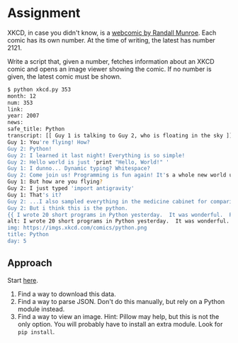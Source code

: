 # Assignment

XKCD, in case you didn't know, is a [webcomic by Randall Munroe](   ).
Each comic has its own number. At the time of writing, the latest has number 2121.

Write a script that, given a number, fetches information about an XKCD comic and
opens an image viewer showing the comic. If no number is given, the latest comic must be shown.

```bash
$ python xkcd.py 353
month: 12
num: 353
link:
year: 2007
news:
safe_title: Python
transcript: [[ Guy 1 is talking to Guy 2, who is floating in the sky ]]
Guy 1: You're flying! How?
Guy 2: Python!
Guy 2: I learned it last night! Everything is so simple!
Guy 2: Hello world is just 'print "Hello, World!" '
Guy 1: I dunno... Dynamic typing? Whitespace?
Guy 2: Come join us! Programming is fun again! It's a whole new world up here!
Guy 1: But how are you flying?
Guy 2: I just typed 'import antigravity'
Guy 1: That's it?
Guy 2: ...I also sampled everything in the medicine cabinet for comparison.
Guy 2: But i think this is the python.
{{ I wrote 20 short programs in Python yesterday.  It was wonderful.  Perl, I'm leaving you. }}
alt: I wrote 20 short programs in Python yesterday.  It was wonderful.  Perl, I'm leaving you.
img: https://imgs.xkcd.com/comics/python.png
title: Python
day: 5
```

## Approach

Start [here](https://xkcd.com/json.html).

1. Find a way to download this data.
2. Find a way to parse JSON. Don't do this manually, but rely on a Python module instead.
3. Find a way to view an image. Hint: Pillow may help, but this is not the only option. You will probably have to install an extra module. Look for `pip install`.